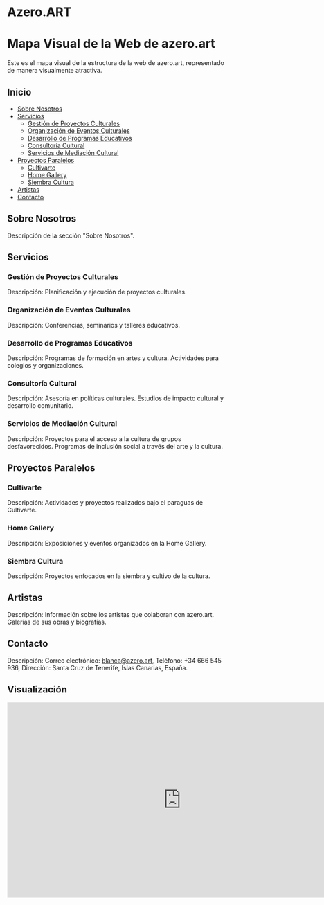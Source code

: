 # Azero.ART
# Mapa Visual de la Web de azero.art

Este es el mapa visual de la estructura de la web de azero.art, representado de manera visualmente atractiva.

## Inicio

- [Sobre Nosotros](#sobre-nosotros)
- [Servicios](#servicios)
  - [Gestión de Proyectos Culturales](#gestion-de-proyectos-culturales)
  - [Organización de Eventos Culturales](#organizacion-de-eventos-culturales)
  - [Desarrollo de Programas Educativos](#desarrollo-de-programas-educativos)
  - [Consultoría Cultural](#consultoria-cultural)
  - [Servicios de Mediación Cultural](#servicios-de-mediacion-cultural)
- [Proyectos Paralelos](#proyectos-paralelos)
  - [Cultivarte](#cultivarte)
  - [Home Gallery](#home-gallery)
  - [Siembra Cultura](#siembra-cultura)
- [Artistas](#artistas)
- [Contacto](#contacto)

## Sobre Nosotros

Descripción de la sección "Sobre Nosotros".

## Servicios

### Gestión de Proyectos Culturales

Descripción: Planificación y ejecución de proyectos culturales.

### Organización de Eventos Culturales

Descripción: Conferencias, seminarios y talleres educativos.

### Desarrollo de Programas Educativos

Descripción: Programas de formación en artes y cultura. Actividades para colegios y organizaciones.

### Consultoría Cultural

Descripción: Asesoría en políticas culturales. Estudios de impacto cultural y desarrollo comunitario.

### Servicios de Mediación Cultural

Descripción: Proyectos para el acceso a la cultura de grupos desfavorecidos. Programas de inclusión social a través del arte y la cultura.

## Proyectos Paralelos

### Cultivarte

Descripción: Actividades y proyectos realizados bajo el paraguas de Cultivarte.

### Home Gallery

Descripción: Exposiciones y eventos organizados en la Home Gallery.

### Siembra Cultura

Descripción: Proyectos enfocados en la siembra y cultivo de la cultura.

## Artistas

Descripción: Información sobre los artistas que colaboran con azero.art. Galerías de sus obras y biografías.

## Contacto

Descripción: Correo electrónico: blanca@azero.art, Teléfono: +34 666 545 936, Dirección: Santa Cruz de Tenerife, Islas Canarias, España.

## Visualización

<iframe style="border: 1px solid rgba(0, 0, 0, 0.1);" width="800" height="450" src="https://www.figma.com/embed?embed_host=share&url=https%3A%2F%2Fwww.figma.com%2Fboard%2FXUto46Dslw0xKIcqs9Bkmy%2FUntitled%3Fnode-id%3D0-1%26t%3DWqyO23fQ0Sd9RArF-1" allowfullscreen></iframe>
